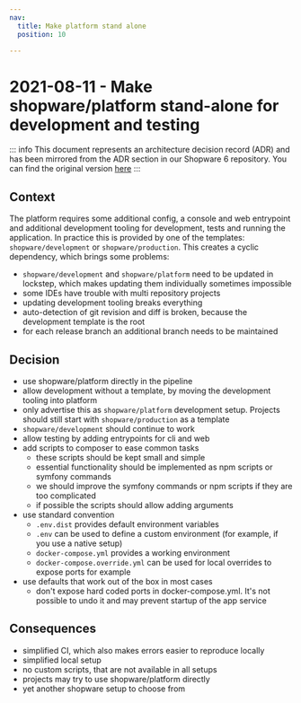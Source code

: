 ```yaml
---
nav:
  title: Make platform stand alone
  position: 10

---
```


# 2021-08-11 - Make shopware/platform stand-alone for development and testing

::: info
This document represents an architecture decision record (ADR) and has been mirrored from the ADR section in our Shopware 6 repository.
You can find the original version [here](https://github.com/shopware/platform/blob/trunk/adr/deployment/2021-08-11-make-platform-stand-alone.md)
:::

## Context

The platform requires some additional config, a console and web entrypoint and additional development tooling for development, tests and
running the application. In practice this is provided by one of the templates: `shopware/development` or `shopware/production`. 
This creates a cyclic dependency, which brings some problems:
- `shopware/development` and `shopware/platform` need to be updated in lockstep, which makes updating them individually sometimes impossible 
- some IDEs have trouble with multi repository projects
- updating development tooling breaks everything
- auto-detection of git revision and diff is broken, because the development template is the root
- for each release branch an additional branch needs to be maintained

## Decision

- use shopware/platform directly in the pipeline
- allow development without a template, by moving the development tooling into platform
- only advertise this as `shopware/platform` development setup. Projects should still start with `shopware/production` as a template
- `shopware/development` should continue to work
- allow testing by adding entrypoints for cli and web
- add scripts to composer to ease common tasks
  * these scripts should be kept small and simple
  * essential functionality should be implemented as npm scripts or symfony commands  
  * we should improve the symfony commands or npm scripts if they are too complicated
  * if possible the scripts should allow adding arguments
- use standard convention
  * `.env.dist` provides default environment variables
  * `.env` can be used to define a custom environment (for example, if you use a native setup)
  * `docker-compose.yml` provides a working environment
  * `docker-compose.override.yml` can be used for local overrides to expose ports for example
- use defaults that work out of the box in most cases
  * don't expose hard coded ports in docker-compose.yml. It's not possible to undo it and may prevent startup of the app service

## Consequences

- simplified CI, which also makes errors easier to reproduce locally
- simplified local setup  
- no custom scripts, that are not available in all setups
- projects may try to use shopware/platform directly
- yet another shopware setup to choose from
